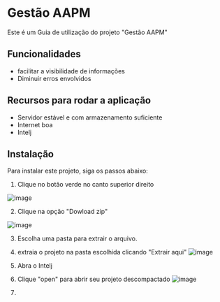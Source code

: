 # Gestão AAPM

Este é um Guia de utilização do projeto "Gestão AAPM"

## Funcionalidades

- facilitar a visibilidade de informações
- Diminuir erros envolvidos

## Recursos para rodar a aplicação

- Servidor estável e com armazenamento suficiente
- Internet boa
- Intelj
  

## Instalação

Para instalar este projeto, siga os passos abaixo:

1. Clique no botão verde no canto superior direito

![image](https://github.com/user-attachments/assets/be673591-61f6-4567-a823-5d83395ef8bf)



2. Clique na opção "Dowload zip"

![image](https://github.com/user-attachments/assets/bec37f14-b5b3-4e19-b0bc-70387162622a)

3. Escolha uma pasta para extrair o arquivo.
   
5. extraia o projeto na pasta escolhida clicando "Extrair aqui" 
 ![image](https://github.com/user-attachments/assets/6c19b6f9-5d31-4bc5-9c05-cefea735474c)

6.  Abra o Intelj
   
7. Clique "open" para abrir seu projeto descompactado
![image](https://github.com/user-attachments/assets/bfe4b58e-5672-4f0f-a136-e98c25e4ce61)


8.




